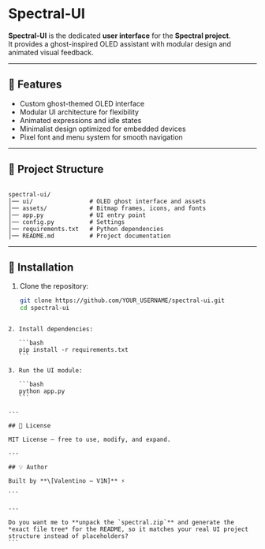 # Spectral-UI

**Spectral-UI** is the dedicated **user interface** for the **Spectral project**.  
It provides a ghost-inspired OLED assistant with modular design and animated visual feedback.

---

## 🚀 Features
- Custom ghost-themed OLED interface  
- Modular UI architecture for flexibility  
- Animated expressions and idle states  
- Minimalist design optimized for embedded devices  
- Pixel font and menu system for smooth navigation  

---

## 📂 Project Structure
```

spectral-ui/
│── ui/                # OLED ghost interface and assets
│── assets/            # Bitmap frames, icons, and fonts
│── app.py             # UI entry point
│── config.py          # Settings
│── requirements.txt   # Python dependencies
│── README.md          # Project documentation

````

---

## 🔧 Installation
1. Clone the repository:
   ```bash
   git clone https://github.com/YOUR_USERNAME/spectral-ui.git
   cd spectral-ui
````

2. Install dependencies:

   ```bash
   pip install -r requirements.txt
   ```

3. Run the UI module:

   ```bash
   python app.py
   ```

---

## 📜 License

MIT License – free to use, modify, and expand.

---

## 💡 Author

Built by **\[Valentino – V1N]** ⚡️

```

---

Do you want me to **unpack the `spectral.zip`** and generate the *exact file tree* for the README, so it matches your real UI project structure instead of placeholders?
```
